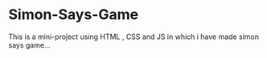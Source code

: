 # Simon-Says-Game
This is a mini-project using HTML , CSS and JS  in which i have made simon says game...
